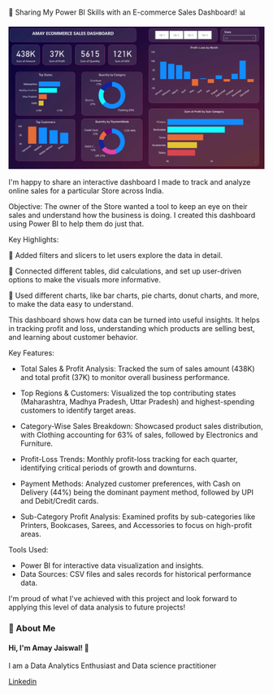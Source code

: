 📌 Sharing My Power BI Skills with an E-commerce Sales Dashboard! 📊

![Banner](https://github.com/heyamay/E-commerce-Sales-Dashboard/blob/main/Ecommerce%20sales%20dashboard%20PowerBI.jpg)


I'm happy to share an interactive dashboard I made to track and analyze online sales for a particular Store across India.

Objective: The owner of the Store wanted a tool to keep an eye on their sales and understand how the business is doing. I created this dashboard using Power BI to help them do just that.

Key Highlights:

🥇 Added filters and slicers to let users explore the data in detail.

🥈 Connected different tables, did calculations, and set up user-driven options to make the visuals more informative.

🥉 Used different charts, like bar charts, pie charts, donut charts, and more, to make the data easy to understand.

This dashboard shows how data can be turned into useful insights. It helps in tracking profit and loss, understanding which products are selling best, and learning about customer behavior.

Key Features:

- Total Sales & Profit Analysis: Tracked the sum of sales amount (438K) and total profit (37K) to monitor overall business performance.  

- Top Regions & Customers: Visualized the top contributing states (Maharashtra, Madhya Pradesh, Uttar Pradesh) and highest-spending customers to identify target areas.  

- Category-Wise Sales Breakdown: Showcased product sales distribution, with Clothing accounting for 63% of sales, followed by Electronics and Furniture.  

- Profit-Loss Trends: Monthly profit-loss tracking for each quarter, identifying critical periods of growth and downturns.  

- Payment Methods: Analyzed customer preferences, with Cash on Delivery (44%) being the dominant payment method, followed by UPI and Debit/Credit cards.

- Sub-Category Profit Analysis: Examined profits by sub-categories like Printers, Bookcases, Sarees, and Accessories to focus on high-profit areas.

Tools Used:

- Power BI for interactive data visualization and insights.
- Data Sources: CSV files and sales records for historical performance data.

I'm proud of what I've achieved with this project and look forward to applying this level of data analysis to future projects!

### 🚀 About Me
#### Hi, I'm Amay Jaiswal! 👋
I am a Data Analytics Enthusiast and  Data science practitioner

[Linkedin](https://www.linkedin.com/in/heyamay/)
